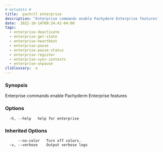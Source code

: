 ```yaml
---
# metadata # 
title:  pachctl enterprise
description: "Enterprise commands enable Pachyderm Enterprise features"
date:  2022-10-14T09:34:42-04:00
tags:
  - enterprise-deactivate
  - enterprise-get-state
  - enterprise-heartbeat
  - enterprise-pause
  - enterprise-pause-status
  - enterprise-register
  - enterprise-sync-contexts
  - enterprise-unpause
cliGlossary:  e
---
```


### Synopsis

Enterprise commands enable Pachyderm Enterprise features

### Options

```
  -h, --help   help for enterprise
```

### Inherited Options

```
      --no-color   Turn off colors.
  -v, --verbose    Output verbose logs
```

